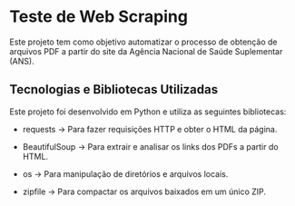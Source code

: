 # Teste de Web Scraping

Este projeto tem como objetivo automatizar o processo de obtenção de arquivos PDF a partir do site da Agência Nacional de Saúde Suplementar (ANS).

## Tecnologias e Bibliotecas Utilizadas

Este projeto foi desenvolvido em Python e utiliza as seguintes bibliotecas:

* requests → Para fazer requisições HTTP e obter o HTML da página.

* BeautifulSoup → Para extrair e analisar os links dos PDFs a partir do HTML.

* os → Para manipulação de diretórios e arquivos locais.

* zipfile → Para compactar os arquivos baixados em um único ZIP.

